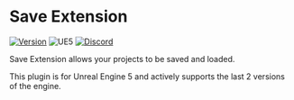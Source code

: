 # Save Extension

[![Version](https://img.shields.io/github/v/release/luochuanyuewu/SaveExtension?label=version)](https://github.com/luochuanyuewu/SaveExtension/releases)
![UE5](https://img.shields.io/badge/UE5-5.0%2B-orange)
[![Discord](https://img.shields.io/discord/430284634639695873?label=discord)](https://discord.gg/kYW4A8WW32)

Save Extension allows your projects to be saved and loaded.

This plugin is for Unreal Engine 5 and actively supports the last 2 versions of the engine.
